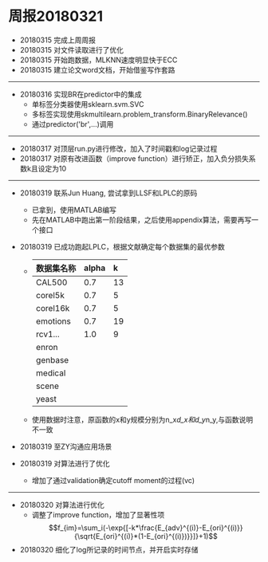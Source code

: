 ﻿# 周报20180321

* 20180315 完成上周周报
* 20180315 对文件读取进行了优化
* 20180315 开始跑数据，MLKNN速度明显快于ECC
* 20180315 建立论文word文档，开始借鉴写作套路
---
* 20180316 实现BR在predictor中的集成
  - 单标签分类器使用sklearn.svm.SVC
  - 多标签实现使用skmultilearn.problem_transform.BinaryRelevance()
  - 通过predictor('br',...)调用
---
* 20180317 对顶层run.py进行修改，加入了时间戳和log记录过程
* 20180317 对原有改进函数（improve function）进行矫正，加入负分损失系数k且设定为10
---
* 20180319 联系Jun Huang, 尝试拿到LLSF和LPLC的原码
  - 已拿到，使用MATLAB编写
  - 先在MATLAB中跑出第一阶段结果，之后使用appendix算法，需要再写一个接口
* 20180319 已成功跑起LPLC，根据文献确定每个数据集的最优参数

  - 数据集名称|alpha|k
	:-----|:--|:--
	CAL500|0.7|13
	corel5k|0.7|5
	corel16k|0.7|5
	emotions|0.7|19
	rcv1...|1.0|9
	enron||
	genbase||
	medical||
	scene||
	yeast||
  - 使用数据时注意，原函数的x和y规模分别为n_x*d_x和d_y*n_y,与函数说明不一致
* 20180319 至ZY沟通应用场景
* 20180319 对算法进行了优化
  - 增加了通过validation确定cutoff moment的过程(vc)
---  
* 20180320 对算法进行优化
  - 调整了improve function，增加了显著性项  $$f_{im}=\sum_i(-\exp{[-k*\frac{E_{adv}^{(i)}-E_{ori}^{(i)}}{\sqrt{E_{ori}^{(i)}*(1-E_{ori}^{(i)})}}]}+1)$$
* 20180320 细化了log所记录的时间节点，并开启实时存储
  